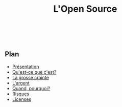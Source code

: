 <h1 id="main-title">
  <header>L'Open Source</header>
</h1>
<!-- .slide: class="page-title" -->



## Plan

<!-- .slide: id="master-toc" class="toc" -->

- [Présentation](#/1)
- [Qu'est-ce que c'est?](#/2)
- [La grosse crainte](#/3)
- [L'argent](#/4)
- [Quand, pourquoi?](#/5)
- [Risques](#/6)
- [Licenses](#/7)
